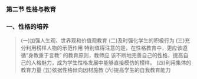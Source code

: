 ### 第二节 性格与教育
### 一、性格的培养
>   (一)加强人生观、世界观和价值观教育
    (二)及时强化学生的积极行为
    (三)充分利用榜样人物的示范作用
    特别值得注意的是，在性格教育中，更应该遵循“身教重于言教” 的教育原则，教师应
    该不断地完善自己的性格，提高自己的人格魅力，成为学生性格发展中能够直接模仿的榜样。
    (四)利用集体的教育力量
    (五)依据性格倾向因材施教
    (六)提高学生的自我教育能力